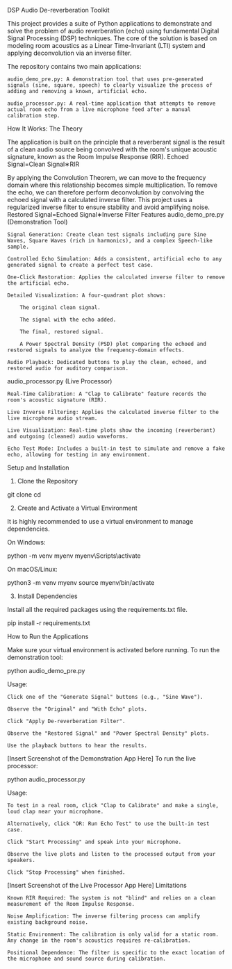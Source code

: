 DSP Audio De-reverberation Toolkit

This project provides a suite of Python applications to demonstrate and solve the problem of audio reverberation (echo) using fundamental Digital Signal Processing (DSP) techniques. The core of the solution is based on modeling room acoustics as a Linear Time-Invariant (LTI) system and applying deconvolution via an inverse filter.

The repository contains two main applications:

    audio_demo_pre.py: A demonstration tool that uses pre-generated signals (sine, square, speech) to clearly visualize the process of adding and removing a known, artificial echo.

    audio_processor.py: A real-time application that attempts to remove actual room echo from a live microphone feed after a manual calibration step.

How It Works: The Theory

The application is built on the principle that a reverberant signal is the result of a clean audio source being convolved with the room's unique acoustic signature, known as the Room Impulse Response (RIR).
Echoed Signal=Clean Signal∗RIR

By applying the Convolution Theorem, we can move to the frequency domain where this relationship becomes simple multiplication. To remove the echo, we can therefore perform deconvolution by convolving the echoed signal with a calculated inverse filter. This project uses a regularized inverse filter to ensure stability and avoid amplifying noise.
Restored Signal=Echoed Signal∗Inverse Filter
Features
audio_demo_pre.py (Demonstration Tool)

    Signal Generation: Create clean test signals including pure Sine Waves, Square Waves (rich in harmonics), and a complex Speech-like sample.

    Controlled Echo Simulation: Adds a consistent, artificial echo to any generated signal to create a perfect test case.

    One-Click Restoration: Applies the calculated inverse filter to remove the artificial echo.

    Detailed Visualization: A four-quadrant plot shows:

        The original clean signal.

        The signal with the echo added.

        The final, restored signal.

        A Power Spectral Density (PSD) plot comparing the echoed and restored signals to analyze the frequency-domain effects.

    Audio Playback: Dedicated buttons to play the clean, echoed, and restored audio for auditory comparison.

audio_processor.py (Live Processor)

    Real-Time Calibration: A "Clap to Calibrate" feature records the room's acoustic signature (RIR).

    Live Inverse Filtering: Applies the calculated inverse filter to the live microphone audio stream.

    Live Visualization: Real-time plots show the incoming (reverberant) and outgoing (cleaned) audio waveforms.

    Echo Test Mode: Includes a built-in test to simulate and remove a fake echo, allowing for testing in any environment.

Setup and Installation
1. Clone the Repository

git clone <your-repository-url>
cd <your-repository-name>

2. Create and Activate a Virtual Environment

It is highly recommended to use a virtual environment to manage dependencies.

On Windows:

python -m venv myenv
myenv\Scripts\activate

On macOS/Linux:

python3 -m venv myenv
source myenv/bin/activate

3. Install Dependencies

Install all the required packages using the requirements.txt file.

pip install -r requirements.txt

How to Run the Applications

Make sure your virtual environment is activated before running.
To run the demonstration tool:

python audio_demo_pre.py

Usage:

    Click one of the "Generate Signal" buttons (e.g., "Sine Wave").

    Observe the "Original" and "With Echo" plots.

    Click "Apply De-reverberation Filter".

    Observe the "Restored Signal" and "Power Spectral Density" plots.

    Use the playback buttons to hear the results.

[Insert Screenshot of the Demonstration App Here]
To run the live processor:

python audio_processor.py

Usage:

    To test in a real room, click "Clap to Calibrate" and make a single, loud clap near your microphone.

    Alternatively, click "OR: Run Echo Test" to use the built-in test case.

    Click "Start Processing" and speak into your microphone.

    Observe the live plots and listen to the processed output from your speakers.

    Click "Stop Processing" when finished.

[Insert Screenshot of the Live Processor App Here]
Limitations

    Known RIR Required: The system is not "blind" and relies on a clean measurement of the Room Impulse Response.

    Noise Amplification: The inverse filtering process can amplify existing background noise.

    Static Environment: The calibration is only valid for a static room. Any change in the room's acoustics requires re-calibration.

    Positional Dependence: The filter is specific to the exact location of the microphone and sound source during calibration.
